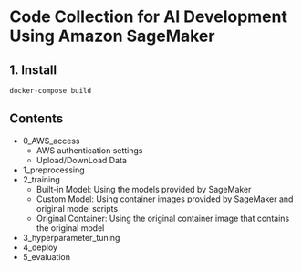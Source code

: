 # Code Collection for AI Development  Using Amazon SageMaker

## 1. Install
```
docker-compose build
```

## Contents

- 0_AWS_access
   - AWS authentication settings
   - Upload/DownLoad Data 
- 1_preprocessing
- 2_training
   - Built-in Model: Using the models provided by SageMaker
   - Custom Model: Using container images provided by SageMaker and original model scripts  
    - Original Container: Using the original container image that contains the original model
- 3_hyperparameter_tuning
- 4_deploy
- 5_evaluation
